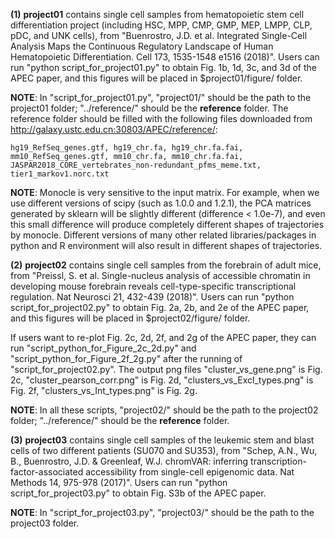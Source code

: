 
**(1)** **project01** contains single cell samples from hematopoietic stem cell differentiation project (including HSC, MPP, CMP, GMP, MEP, LMPP, CLP, pDC, and UNK cells), from "Buenrostro, J.D. et al. Integrated Single-Cell Analysis Maps the Continuous Regulatory Landscape of Human Hematopoietic Differentiation. Cell 173, 1535-1548 e1516 (2018)". Users can run "python script_for_project01.py" to obtain Fig. 1b, 1d, 3c, and 3d of the APEC paper, and this figures will be placed in $project01/figure/ folder.

**NOTE**: In "script_for_project01.py", "project01/" should be the path to the project01 folder; "../reference/" should be the **reference** folder. The reference folder should be filled with the following files downloaded from http://galaxy.ustc.edu.cn:30803/APEC/reference/:

    hg19_RefSeq_genes.gtf, hg19_chr.fa, hg19_chr.fa.fai,
    mm10_RefSeq_genes.gtf, mm10_chr.fa, mm10_chr.fa.fai,
    JASPAR2018_CORE_vertebrates_non-redundant_pfms_meme.txt, tier1_markov1.norc.txt

**NOTE**: Monocle is very sensitive to the input matrix. For example, when we use different versions of scipy (such as 1.0.0 and 1.2.1), the PCA matrices generated by sklearn will be slightly different (difference < 1.0e-7), and even this small difference will produce completely different shapes of trajectories by monocle. Different versions of many other related libraries/packages in python and R environment will also result in different shapes of trajectories.


**(2)** **project02** contains single cell samples from the forebrain of adult mice, from "Preissl, S. et al. Single-nucleus analysis of accessible chromatin in developing mouse forebrain reveals cell-type-specific transcriptional regulation. Nat Neurosci 21, 432-439 (2018)". Users can run "python script_for_project02.py" to obtain Fig. 2a, 2b, and 2e of the APEC paper, and this figures will be placed in $project02/figure/ folder.

If users want to re-plot Fig. 2c, 2d, 2f, and 2g of the APEC paper, they can run "script_python_for_Figure_2c_2d.py" and "script_python_for_Figure_2f_2g.py" after the running of "script_for_project02.py". The output png files "cluster_vs_gene.png" is Fig. 2c, "cluster_pearson_corr.png" is Fig. 2d, "clusters_vs_Excl_types.png" is Fig. 2f, "clusters_vs_Int_types.png" is Fig. 2g.

**NOTE**: In all these scripts, "project02/" should be the path to the project02 folder; "../reference/" should be the **reference** folder.


**(3)** **project03** contains single cell samples of the leukemic stem and blast cells of two different patients (SU070 and SU353), from "Schep, A.N., Wu, B., Buenrostro, J.D. & Greenleaf, W.J. chromVAR: inferring transcription-factor-associated accessibility from single-cell epigenomic data. Nat Methods 14, 975-978 (2017)". Users can run "python script_for_project03.py" to obtain Fig. S3b of the APEC paper.

**NOTE**: In "script_for_project03.py", "project03/" should be the path to the project03 folder.
